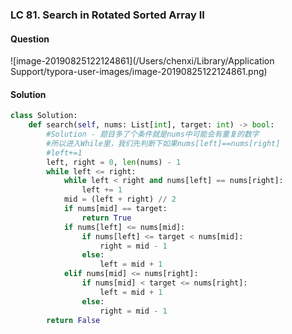 ### LC 81. Search in Rotated Sorted Array II

#### Question

![image-20190825122124861](/Users/chenxi/Library/Application Support/typora-user-images/image-20190825122124861.png)



#### Solution

```python
class Solution:
    def search(self, nums: List[int], target: int) -> bool:
        #Solution - 题目多了个条件就是nums中可能会有重复的数字
        #所以进入While里，我们先判断下如果nums[left]==nums[right]
        #left+=1
        left, right = 0, len(nums) - 1
        while left <= right:
            while left < right and nums[left] == nums[right]:
                left += 1
            mid = (left + right) // 2
            if nums[mid] == target:
                return True
            if nums[left] <= nums[mid]:
                if nums[left] <= target < nums[mid]:
                    right = mid - 1
                else:
                    left = mid + 1
            elif nums[mid] <= nums[right]:
                if nums[mid] < target <= nums[right]:
                    left = mid + 1
                else:
                    right = mid - 1
        return False
```

